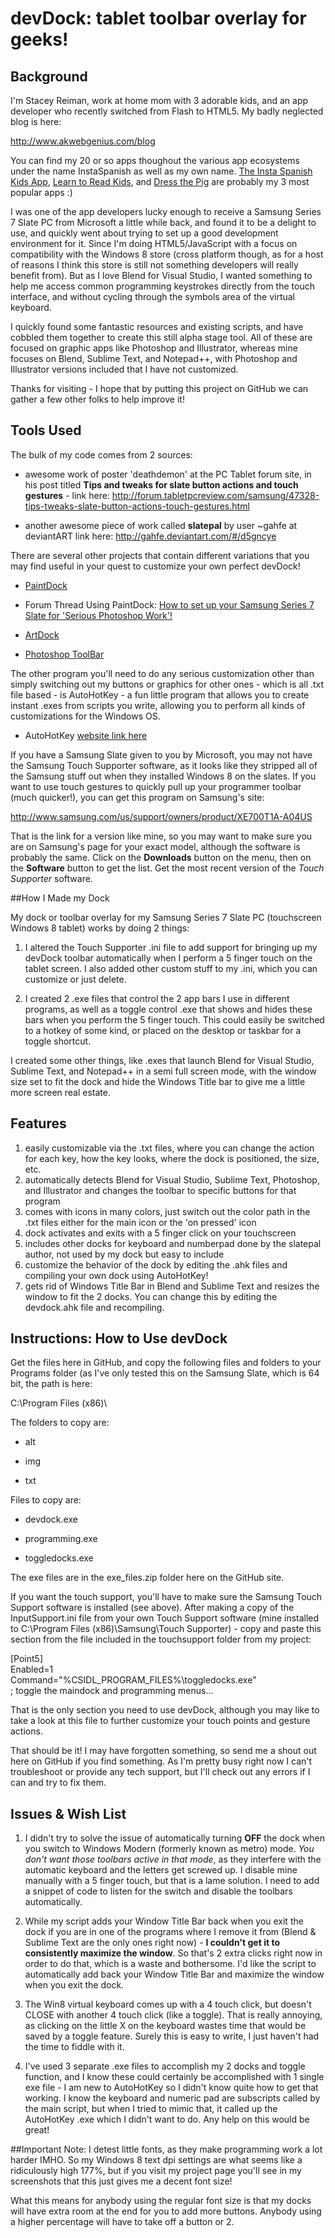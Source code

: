 # devDock: tablet toolbar overlay for geeks!## BackgroundI'm Stacey Reiman, work at home mom with 3 adorable kids, and an app developer who recently switched from Flash to HTML5. My badly neglected  blog is here:<http://www.akwebgenius.com/blog> You can find my 20 or so apps thoughout the various app ecosystems under the name InstaSpanish as well as my own name. [The Insta Spanish Kids App](https://itunes.apple.com/us/app/instaspanish-kids-lessons/id488540338?mt=8), [Learn to Read Kids](https://itunes.apple.com/us/app/learn-to-read-kids/id552476784?mt=8), and [Dress the Pig](https://itunes.apple.com/us/app/dress-the-pig/id493344970?mt=8) are probably my 3 most popular apps :)I was one of the app developers lucky enough to receive a Samsung Series 7 Slate PC from Microsoft a little while back, and found it to be a delight to use, and quickly went about trying to set up a good development environment for it. Since I'm doing HTML5/JavaScript with a focus on compatibility with the Windows 8 store (cross platform though, as for a host of reasons I think this store is still not something developers will really benefit from). But as I love Blend for Visual Studio, I wanted something to help me access common programming keystrokes directly from the touch interface, and without cycling through the symbols area of the virtual keyboard.I quickly found some fantastic resources and existing scripts, and have cobbled them together to create this still alpha stage tool. All of these are focused on graphic apps like Photoshop and Illustrator, whereas mine focuses on Blend, Sublime Text, and Notepad++, with Photoshop and Illustrator versions included that I have not customized. Thanks for visiting - I hope that by putting this project on GitHub we can gather a few other folks to help improve it!## Tools UsedThe bulk of my code comes from 2 sources: * awesome work of poster 'deathdemon' at the PC Tablet forum site, in his post titled **Tips and tweaks for slate button actions and touch gestures** - link here:<http://forum.tabletpcreview.com/samsung/47328-tips-tweaks-slate-button-actions-touch-gestures.html>+ another awesome piece of work called **slatepal** by user ~gahfe at deviantARTlink here:<http://gahfe.deviantart.com/#/d5gncye>There are several other projects that contain different variations that you may find useful in your quest to customize your own perfect devDock!*  [PaintDock](http://enliighten.com/blog/slate-shortcut-tools-paintdock/>)+ Forum Thread Using PaintDock: [How to set up your Samsung Series 7 Slate for 'Serious Photoshop Work'!](http://forum.tabletpcreview.com/samsung/47422-how-set-up-your-samsung-series-7-slate-serious-photoshop-work.html)- [ArtDock](http://forum.tabletpcreview.com/samsung/47958-artdock-samsung-series-7-slate.html) * [Photoshop ToolBar](http://forum.tabletpcreview.com/software/47928-photoshop-toolbar.html)The other program you'll need to do any serious customization other than simply switching out my buttons or graphics for other ones - which is all .txt file based - is AutoHotKey - a fun little program that allows you to create instant .exes from scripts you write, allowing you to perform all kinds of customizations for the Windows OS.* AutoHotKey [website link here](http://www.autohotkey.com)If you have a Samsung Slate given to you by Microsoft, you may not have the Samsung Touch Supporter software, as it looks like they stripped all of the Samsung stuff out when they installed Windows 8 on the slates. If you want to use touch gestures to quickly pull up your programmer toolbar (much quicker!), you can get this program on Samsung's site:<http://www.samsung.com/us/support/owners/product/XE700T1A-A04US>That is the link for a version like mine, so you may want to make sure you are on Samsung's page for your exact model, although the software is probably the same. Click on the **Downloads** button on the menu, then on the **Software** button to get the list.  Get the most recent version of the *Touch Supporter* software.##How I Made my DockMy dock or toolbar overlay for my Samsung Series 7 Slate PC (touchscreen Windows 8 tablet) works by doing 2 things:1. I altered the Touch Supporter .ini file to add support for bringing up my devDock toolbar automatically when I perform a 5 finger touch on the tablet screen. I also added other custom stuff to my .ini, which you can customize or just delete.2. I created 2 .exe files that control the 2 app bars I use in different programs, as well as a toggle control .exe that shows and hides these bars when you perform the 5 finger touch. This could easily be switched to a hotkey of some kind, or placed on the desktop or taskbar for a toggle shortcut.I created some other things, like .exes that launch Blend for Visual Studio, Sublime Text, and Notepad++ in a semi full screen mode, with the window size set to fit the dock and hide the Windows Title bar to give me a little more screen real estate.## Features1.  easily customizable via the .txt files, where you can change the action for each key, how the key looks, where the dock is positioned, the size, etc.2. automatically detects Blend for Visual Studio, Sublime Text, Photoshop, and Illustrator and changes the toolbar to specific buttons for that program3. comes with icons in many colors, just switch out the color path in the .txt files either for the main icon or the 'on pressed' icon4. dock activates and exits with a 5 finger click on your touchscreen5. includes other docks for keyboard and numberpad done by the slatepal author, not used by my dock but easy to include6. customize the behavior of the dock by editing the .ahk files and compiling your own dock using AutoHotKey!7. gets rid of Windows Title Bar in Blend and Sublime Text and resizes the window to fit the 2 docks. You can change this by editing the devdock.ahk file and recompiling.## Instructions: How to Use devDockGet the files here in GitHub, and copy the following files and folders to your Programs folder (as I've only tested this on the Samsung Slate, which is 64 bit, the path is here:C:\Program Files (x86)\The folders to copy are:* alt+ img- txtFiles to copy are:* devdock.exe+ programming.exe- toggledocks.exeThe exe files are in the exe_files.zip folder here on the GitHub site.If you want the touch support, you'll have to make sure the Samsung Touch Support software is installed (see above). After making a copy of the InputSupport.ini file from your own Touch Support software (mine installed to C:\Program Files (x86)\Samsung\Touch Supporter) - copy and paste this section from the file included in the touchsupport folder from my project:[Point5]  Enabled=1  Command="%CSIDL_PROGRAM_FILES%\toggledocks.exe"  ; toggle the maindock and programming menus...  That is the only section you need to use devDock, although you may like to take a look at this file to further customize your touch points and gesture actions.That should be it! I may have forgotten something, so send me a shout out here on GitHub if you find something. As I'm pretty busy right now I can't troubleshoot or provide any tech support, but I'll check out any errors if I can and try to fix them.## Issues & Wish List1. I didn't try to solve the issue of automatically turning **OFF** the dock when you switch to Windows Modern (formerly known as metro) mode.  *You don't want those toolbars active in that mode*, as they interfere with the automatic keyboard and the letters get screwed up. I disable mine manually with a 5 finger touch, but that is a lame solution. I need to add a snippet of code to listen for the switch and disable the toolbars automatically.2. While my script adds your Window Title Bar back when you exit the dock if you are in one of the programs where I remove it from (Blend & Sublime Text are the only ones right now) - **I couldn't get it to consistently maximize the window**. So that's 2 extra clicks right now in order to do that, which is a waste and bothersome. I'd like the script to automatically add back your Window Title Bar and maximize the window when you exit the dock.3. The Win8 virtual keyboard comes up with a 4 touch click, but doesn't CLOSE with another 4 touch click (like a toggle). That is really annoying, as clicking on the little X on the keyboard wastes time that would be saved by a toggle feature. Surely this is easy to write, I just haven't had the time to fiddle with it.4. I've used 3 separate .exe files to accomplish my 2 docks and toggle function, and I know these could certainly be accomplished with 1 single exe file - I am new to AutoHotKey so I didn't know quite how to get that working. I know the keyboard and numeric pad are subscripts called by the main script, but when I tried to mimic that, it called up the AutoHotKey .exe which I didn't want to do. Any help on this would be great!##Important Note:I detest little fonts, as they make programming work a lot harder IMHO. So my Windows 8 text dpi settings are what seems like a ridiculously high 177%, but if you visit my project page you'll see in my screenshots that this just gives me a decent font size!What this means for anybody using the regular font size is that my docks will have extra room at the end for you to add more buttons. Anybody using a higher percentage will have to take off a button or 2.